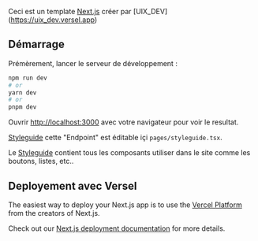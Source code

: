 Ceci est un template [Next.js](https://nextjs.org/) créer par [UIX_DEV] (https://uix_dev.versel.app)

## Démarrage

Prémèrement, lancer le serveur de développement : 

```bash
npm run dev
# or
yarn dev
# or
pnpm dev
```

Ouvrir [http://localhost:3000](http://localhost:3000) avec votre navigateur pour voir le resultat.

[Styleguide](http://localhost:3000/styleguide) cette "Endpoint" est éditable içi `pages/styleguide.tsx`.

Le [Styleguide](http://localhost:3000/styleguide) contient tous les composants utiliser dans le site comme les boutons, listes, etc..


## Deployement avec Versel

The easiest way to deploy your Next.js app is to use the [Vercel Platform](https://vercel.com/new?utm_medium=default-template&filter=next.js&utm_source=create-next-app&utm_campaign=create-next-app-readme) from the creators of Next.js.

Check out our [Next.js deployment documentation](https://nextjs.org/docs/deployment) for more details.

